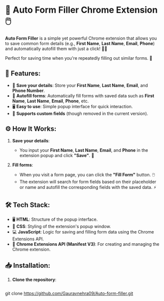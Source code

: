 # 🚀 **Auto Form Filler Chrome Extension** 🖱️

**Auto Form Filler** is a simple yet powerful Chrome extension that allows you to save common form details (e.g., **First Name**, **Last Name**, **Email**, **Phone**) and automatically autofill them with just a click! 📝✨

Perfect for saving time when you're repeatedly filling out similar forms. 🎯

## 📌 **Features**:

- 💾 **Save your details**: Store your **First Name**, **Last Name**, **Email**, and **Phone Number**.
- 🔄 **Autofill forms**: Automatically fill forms with saved data such as **First Name**, **Last Name**, **Email**, **Phone**, etc.
- 🖥️ **Easy to use**: Simple popup interface for quick interaction.
- 🔧 **Supports custom fields** (though removed in the current version).

## ⚙️ **How It Works**:

1. **Save your details**: 
   - You input your **First Name**, **Last Name**, **Email**, and **Phone** in the extension popup and click **"Save"**. 📝
   
2. **Fill forms**: 
   - When you visit a form page, you can click the **"Fill Form"** button. 🖱️
   - The extension will search for form fields based on their placeholder or name and autofill the corresponding fields with the saved data. ⚡

## 🛠️ **Tech Stack**:

- 🖥️ **HTML**: Structure of the popup interface.
- 🎨 **CSS**: Styling of the extension's popup window.
- 💻 **JavaScript**: Logic for saving and filling form data using the Chrome Extensions API.
- 🔑 **Chrome Extensions API (Manifest V3)**: For creating and managing the Chrome extension.

## 📥 **Installation**:

1. **Clone the repository**:
   ```bash  https://github.com/Gauravnehra09/Auto-form-filler.git   
git clone https://github.com/Gauravnehra09/Auto-form-filler.git
 

